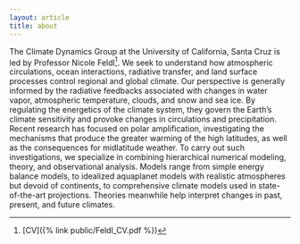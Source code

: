 ```yaml
---
layout: article
title: about
---
```


The Climate Dynamics Group at the University of California, Santa Cruz is led by Professor Nicole Feldl[^1]. We seek to understand how atmospheric circulations, ocean interactions, radiative transfer, and land surface processes control regional and global climate. Our perspective is generally informed by the radiative feedbacks associated with changes in water vapor, atmospheric temperature, clouds, and snow and sea ice. By regulating the energetics of the climate system, they govern the Earth’s climate sensitivity and provoke changes in circulations and precipitation. Recent research has focused on polar amplification, investigating the mechanisms that produce the greater warming of the high latitudes, as well as the consequences for midlatitude weather. To carry out such investigations, we specialize in combining hierarchical numerical modeling, theory, and observational analysis. Models range from simple energy balance models, to idealized aquaplanet models with realistic atmospheres but devoid of continents, to comprehensive climate models used in state-of-the-art projections. Theories meanwhile help interpret changes in past, present, and future climates. 

[^1]: [CV]({% link public/Feldl_CV.pdf %})
